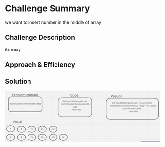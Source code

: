 # Challenge Summary
we want to insert number in the middle of array 

## Challenge Description
its easy 

## Approach & Efficiency
<!-- What approach did you take? Why? What is the Big O space/time for this approach? -->

## Solution
![](python/img/array-shift.PNG)